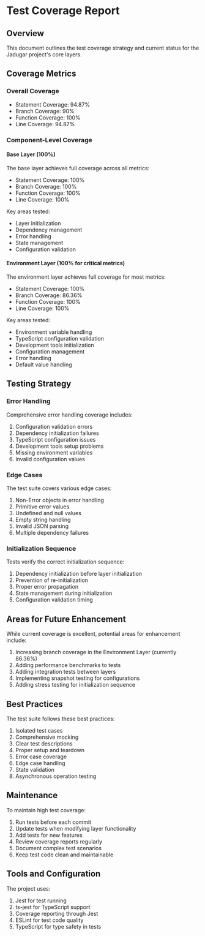 # Test Coverage Report

## Overview
This document outlines the test coverage strategy and current status for the Jadugar project's core layers.

## Coverage Metrics

### Overall Coverage
- Statement Coverage: 94.87%
- Branch Coverage: 90%
- Function Coverage: 100%
- Line Coverage: 94.87%

### Component-Level Coverage

#### Base Layer (100%)
The base layer achieves full coverage across all metrics:
- Statement Coverage: 100%
- Branch Coverage: 100%
- Function Coverage: 100%
- Line Coverage: 100%

Key areas tested:
- Layer initialization
- Dependency management
- Error handling
- State management
- Configuration validation

#### Environment Layer (100% for critical metrics)
The environment layer achieves full coverage for most metrics:
- Statement Coverage: 100%
- Branch Coverage: 86.36%
- Function Coverage: 100%
- Line Coverage: 100%

Key areas tested:
- Environment variable handling
- TypeScript configuration validation
- Development tools initialization
- Configuration management
- Error handling
- Default value handling

## Testing Strategy

### Error Handling
Comprehensive error handling coverage includes:
1. Configuration validation errors
2. Dependency initialization failures
3. TypeScript configuration issues
4. Development tools setup problems
5. Missing environment variables
6. Invalid configuration values

### Edge Cases
The test suite covers various edge cases:
1. Non-Error objects in error handling
2. Primitive error values
3. Undefined and null values
4. Empty string handling
5. Invalid JSON parsing
6. Multiple dependency failures

### Initialization Sequence
Tests verify the correct initialization sequence:
1. Dependency initialization before layer initialization
2. Prevention of re-initialization
3. Proper error propagation
4. State management during initialization
5. Configuration validation timing

## Areas for Future Enhancement

While current coverage is excellent, potential areas for enhancement include:
1. Increasing branch coverage in the Environment Layer (currently 86.36%)
2. Adding performance benchmarks to tests
3. Adding integration tests between layers
4. Implementing snapshot testing for configurations
5. Adding stress testing for initialization sequence

## Best Practices

The test suite follows these best practices:
1. Isolated test cases
2. Comprehensive mocking
3. Clear test descriptions
4. Proper setup and teardown
5. Error case coverage
6. Edge case handling
7. State validation
8. Asynchronous operation testing

## Maintenance

To maintain high test coverage:
1. Run tests before each commit
2. Update tests when modifying layer functionality
3. Add tests for new features
4. Review coverage reports regularly
5. Document complex test scenarios
6. Keep test code clean and maintainable

## Tools and Configuration

The project uses:
1. Jest for test running
2. ts-jest for TypeScript support
3. Coverage reporting through Jest
4. ESLint for test code quality
5. TypeScript for type safety in tests
